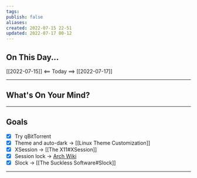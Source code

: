 ```yaml
---
tags:
publish: false
aliases: 
created: 2022-07-15 22-51
updated: 2022-07-17 00-12
---
```


## On This Day...
[[2022-07-15]] <== Today ==> [[2022-07-17]]

---


## What's On Your Mind? 

---

## Goals
- [x] Try qBitTorrent 
- [x] Theme and auto-dark  -> [[Linux Theme Customization]]
- [x] XSession -> [[The X11#XSession]]
- [x] Session lock -> [Arch Wiki](https://wiki.archlinux.org/title/Session_lock)
- [x] Slock -> [[The Suckless Software#Slock]]

---